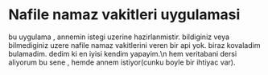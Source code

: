  # Nafile namaz vakitleri uygulamasi
bu uygulama , annemin istegi uzerine hazirlanmistir. bildiginiz veya bilmediginiz uzere nafile namaz vakitlerini veren bir api yok. biraz kovaladim bulamadim. dedim ki en iyisi kendim yapayim.\n
hem veritabani dersi aliyorum bu sene , hemde annem istiyor(cunku boyle bir ihtiyac var).
